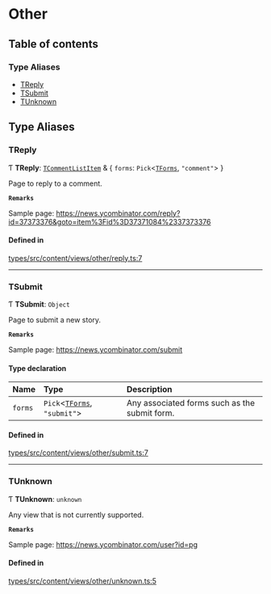 # Other

## Table of contents

### Type Aliases

- [TReply](Other.md#treply)
- [TSubmit](Other.md#tsubmit)
- [TUnknown](Other.md#tunknown)

## Type Aliases

### TReply

Ƭ **TReply**: [`TCommentListItem`](Shared.md#tcommentlistitem) & { `forms`: `Pick`<[`TForms`](Shared.md#tforms), ``"comment"``\>  }

Page to reply to a comment.

**`Remarks`**

Sample page: https://news.ycombinator.com/reply?id=37373376&goto=item%3Fid%3D37371084%2337373376

#### Defined in

[types/src/content/views/other/reply.ts:7](https://github.com/dan-lovelace/hacker-news-pro/blob/52d9d67/packages/types/src/content/views/other/reply.ts#L7)

___

### TSubmit

Ƭ **TSubmit**: `Object`

Page to submit a new story.

**`Remarks`**

Sample page: https://news.ycombinator.com/submit

#### Type declaration

| Name | Type | Description |
| :------ | :------ | :------ |
| `forms` | `Pick`<[`TForms`](Shared.md#tforms), ``"submit"``\> | Any associated forms such as the submit form. |

#### Defined in

[types/src/content/views/other/submit.ts:7](https://github.com/dan-lovelace/hacker-news-pro/blob/52d9d67/packages/types/src/content/views/other/submit.ts#L7)

___

### TUnknown

Ƭ **TUnknown**: `unknown`

Any view that is not currently supported.

**`Remarks`**

Sample page: https://news.ycombinator.com/user?id=pg

#### Defined in

[types/src/content/views/other/unknown.ts:5](https://github.com/dan-lovelace/hacker-news-pro/blob/52d9d67/packages/types/src/content/views/other/unknown.ts#L5)
